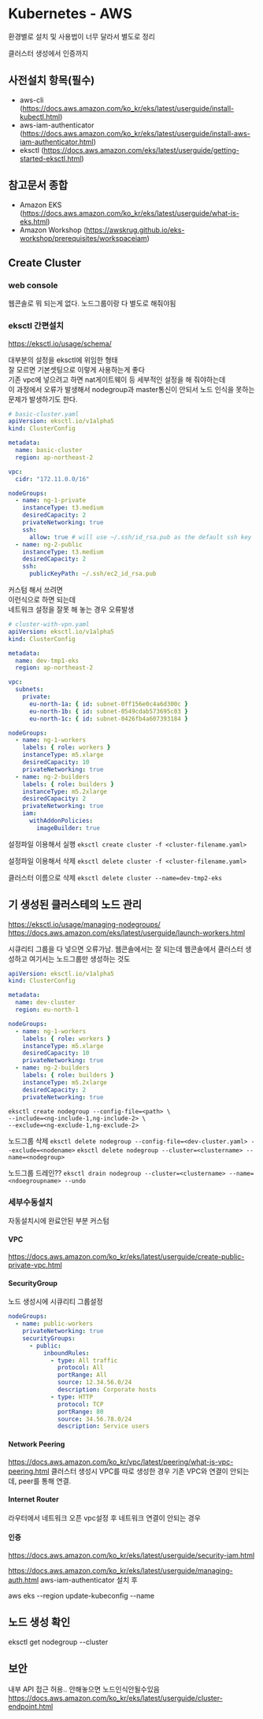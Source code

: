 Kubernetes - AWS
================

환경별로 설치 및 사용법이 너무 달라서 별도로 정리

클러스터 생성에서 인증까지

## 사전설치 항목(필수)

* aws-cli (https://docs.aws.amazon.com/ko_kr/eks/latest/userguide/install-kubectl.html)
* aws-iam-authenticator (https://docs.aws.amazon.com/ko_kr/eks/latest/userguide/install-aws-iam-authenticator.html)
* eksctl (https://docs.aws.amazon.com/eks/latest/userguide/getting-started-eksctl.html)

## 참고문서 종합

* Amazon EKS (https://docs.aws.amazon.com/ko_kr/eks/latest/userguide/what-is-eks.html)
* Amazon Workshop (https://awskrug.github.io/eks-workshop/prerequisites/workspaceiam)

## Create Cluster

### web console
웹콘솔로 뭐 되는게 없다. 노드그룹이랑 다 별도로 해줘야됨

### eksctl 간편설치
https://eksctl.io/usage/schema/

대부분의 설정을 eksctl에 위임한 형태 \
잘 모르면 기본셋팅으로 이렇게 사용하는게 좋다 \
기존 vpc에 넣으려고 하면 nat게이트웨이 등 세부적인 설정을 해 줘야하는데 \
이 과정에서 오류가 발생해서 nodegroup과 master통신이 안되서 노드 인식을 못하는 문제가 발생하기도 한다.

```yaml
# basic-cluster.yaml
apiVersion: eksctl.io/v1alpha5
kind: ClusterConfig

metadata:
  name: basic-cluster
  region: ap-northeast-2

vpc:
  cidr: "172.11.0.0/16"

nodeGroups:
  - name: ng-1-private
    instanceType: t3.medium
    desiredCapacity: 2
    privateNetworking: true
    ssh:
      allow: true # will use ~/.ssh/id_rsa.pub as the default ssh key
  - name: ng-2-public
    instanceType: t3.medium
    desiredCapacity: 2
    ssh:
      publicKeyPath: ~/.ssh/ec2_id_rsa.pub
```

커스텀 해서 쓰려면\
이런식으로 하면 되는데\
네트워크 설정을 잘못 해 놓는 경우 오류발생
```yaml
# cluster-with-vpn.yaml
apiVersion: eksctl.io/v1alpha5
kind: ClusterConfig

metadata:
  name: dev-tmp1-eks
  region: ap-northeast-2

vpc:
  subnets:
    private:
      eu-north-1a: { id: subnet-0ff156e0c4a6d300c }
      eu-north-1b: { id: subnet-0549cdab573695c03 }
      eu-north-1c: { id: subnet-0426fb4a607393184 }

nodeGroups:
  - name: ng-1-workers
    labels: { role: workers }
    instanceType: m5.xlarge
    desiredCapacity: 10
    privateNetworking: true
  - name: ng-2-builders
    labels: { role: builders }
    instanceType: m5.2xlarge
    desiredCapacity: 2
    privateNetworking: true
    iam:
      withAddonPolicies:
        imageBuilder: true
```

설정파일 이용해서 실행
`eksctl create cluster -f <cluster-filename.yaml>`

설정파일 이용해서 삭제
`eksctl delete cluster -f <cluster-filename.yaml>`

클러스터 이름으로 삭제
`eksctl delete cluster --name=dev-tmp2-eks`

## 기 생성된 클러스테의 노드 관리
https://eksctl.io/usage/managing-nodegroups/
https://docs.aws.amazon.com/eks/latest/userguide/launch-workers.html

시큐리티 그룹을 다 넣으면 오류가남. 웹콘솔에서는 잘 되는데
웹콘솔에서 클러스터 생성하고 여기서는 노드그룹만 생성하는 것도

```yaml
apiVersion: eksctl.io/v1alpha5
kind: ClusterConfig

metadata:
  name: dev-cluster
  region: eu-north-1

nodeGroups:
  - name: ng-1-workers
    labels: { role: workers }
    instanceType: m5.xlarge
    desiredCapacity: 10
    privateNetworking: true
  - name: ng-2-builders
    labels: { role: builders }
    instanceType: m5.2xlarge
    desiredCapacity: 2
    privateNetworking: true
```

```text
eksctl create nodegroup --config-file=<path> \
--include=<ng-include-1,ng-include-2> \
--exclude=<ng-exclude-1,ng-exclude-2>
```

노드그룹 삭제
`eksctl delete nodegroup --config-file=<dev-cluster.yaml> --exclude=<nodename>`
`eksctl delete nodegroup --cluster=<clustername> --name=<nodegroup>`

노드그룹 드레인??
`eksctl drain nodegroup --cluster=<clustername> --name=<ndoegroupname> --undo`

### 세부수동설치
자동설치시에 완료안된 부분 커스텀
#### VPC
https://docs.aws.amazon.com/ko_kr/eks/latest/userguide/create-public-private-vpc.html

#### SecurityGroup

노드 생성시에 시큐리티 그룹설정
```yaml
nodeGroups:
  - name: public-workers
    privateNetworking: true
    securityGroups:
      - public:
          inboundRules:
            - type: All traffic
              protocol: All
              portRange: All
              source: 12.34.56.0/24
              description: Corporate hosts
            - type: HTTP
              protocol: TCP
              portRange: 80
              source: 34.56.78.0/24
              description: Service users
```

#### Network Peering
https://docs.aws.amazon.com/ko_kr/vpc/latest/peering/what-is-vpc-peering.html
클러스터 생성시 VPC를 따로 생성한 경우 기존 VPC와 연결이 안되는데, peer를 통해 연결.

#### Internet Router
라우터에서 네트워크 오픈
vpc설정 후 네트워크 연결이 안되는 경우

#### 인증
https://docs.aws.amazon.com/ko_kr/eks/latest/userguide/security-iam.html

https://docs.aws.amazon.com/ko_kr/eks/latest/userguide/managing-auth.html
aws-iam-authenticator 설치 후

aws eks --region <region-name> update-kubeconfig --name <cluster-name>

## 노드 생성 확인
eksctl get nodegroup --cluster <cluster-name>

## 보안
내부 API 접근 허용.. 안해놓으면 노드인식안될수있음
https://docs.aws.amazon.com/ko_kr/eks/latest/userguide/cluster-endpoint.html
